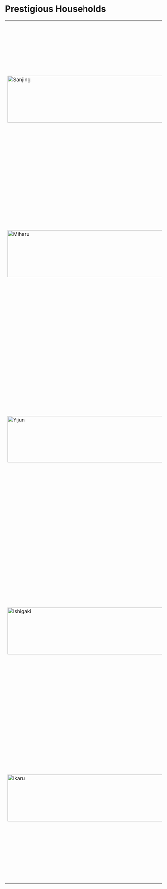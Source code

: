 <h1>Prestigious Households</h1>

<table>
  <tr>
    <td><img src="https://d2hl7maqck52px.cloudfront.net/continents/rathe/misteria/sanjing.webp" alt="Sanjing" width="1000" height="150"></td>
    <td><strong>Sanjing</strong><br>The Sanjing house is the largest clan in Mistcloak Gully, the home of their ancestors. The most famous member of the Sanjing house is Master Fang Min, who created the secret art of the Eternal Crane, a balanced combat style that combines evasive manoeuvres, and quick, sharp counterattacks.</td>
  </tr>
  <tr>
    <td><img src="https://d2hl7maqck52px.cloudfront.net/continents/rathe/misteria/miharu.webp" alt="Miharu" width="1000" height="150"></td>
    <td><strong>Miharu</strong><br>This house creates some of the best armour in Misteria, formed from leather and toughened cloth. Flexible enough for hand-to-hand combat, yet tough enough to defend against attacks from a sharp weapon, the Miharu house provides armour for some of the largest houses in Misteria.</td>
  </tr>
  <tr>
    <td><img src="https://d2hl7maqck52px.cloudfront.net/continents/rathe/misteria/yijun.webp" alt="Yijun" width="1000" height="150"></td>
    <td><strong>Yijun</strong><br>A house that prides themselves on their weaving, members of the Yijun house create some of the most remarkable items of clothing imaginable. Many people of Misteria purchase items for festivals and celebrations from the Yijun house. Fabric woven by members of the Yijun house can resemble anything from the shimmering ripples of a slow-moving stream, to the gentle glitter of sunlight streaming through the mists.</td>
  </tr>
  <tr>
    <td><img src="https://d2hl7maqck52px.cloudfront.net/continents/rathe/misteria/ishigaki.webp" alt="Ishigaki" width="1000" height="150"></td>
    <td><strong>Ishigaki</strong><br>The village surrounding Mistcloak Gully exists, in part, due to the talent and skill found within the Ishigaki house. The work of stonemasons from this house is incomparable, as in carving buildings into the surrounding cliffs, they utilise the stone itself to prevent water damage and structural problems.</td>
  </tr>
  <tr>
    <td><img src="https://d2hl7maqck52px.cloudfront.net/continents/rathe/misteria/ikaru.webp" alt="Ikaru" width="1000" height="150"></td>
    <td><strong>Ikaru</strong><br>The Ikaru Clan, also known as the House of Blossoms, was one of the great houses of Misteria that perished during the Night of the Dark Tide. Founded by Mistress Ikaru four hundred years prior, the Ikaru were adept at defensive martial styles, and were home to some of the best carpenters and woodworkers in all of Misteria.</td>
  </tr>
</table>
